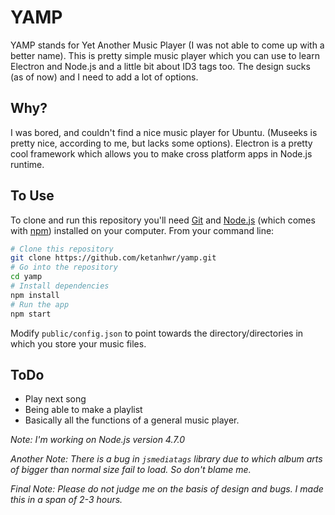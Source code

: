 # YAMP
YAMP stands for Yet Another Music Player (I was not able to come up with a better name). This is pretty simple music player which you can use to learn Electron and Node.js and a little bit about ID3 tags too. The design sucks (as of now) and I need to add a lot of options.

## Why?

I was bored, and couldn't find a nice music player for Ubuntu. (Museeks is pretty nice, according to me, but lacks some options). Electron is a pretty cool framework which allows you to make cross platform apps in Node.js runtime.

## To Use

To clone and run this repository you'll need [Git](https://git-scm.com) and [Node.js](https://nodejs.org/en/download/) (which comes with [npm](http://npmjs.com)) installed on your computer. From your command line:

```bash
# Clone this repository
git clone https://github.com/ketanhwr/yamp.git
# Go into the repository
cd yamp
# Install dependencies
npm install
# Run the app
npm start
```

Modify `public/config.json` to point towards the directory/directories in which you store your music files.

## ToDo

+ Play next song
+ Being able to make a playlist
+ Basically all the functions of a general music player.

_Note: I'm working on Node.js version 4.7.0_

_Another Note: There is a bug in `jsmediatags` library due to which album arts of bigger than normal size fail to load. So don't blame me._

_Final Note: Please do not judge me on the basis of design and bugs. I made this in a span of 2-3 hours._
